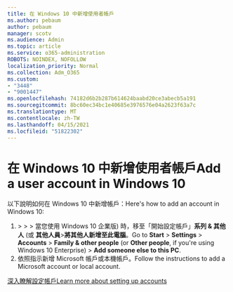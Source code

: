 ```yaml
---
title: 在 Windows 10 中新增使用者帳戶
ms.author: pebaum
author: pebaum
manager: scotv
ms.audience: Admin
ms.topic: article
ms.service: o365-administration
ROBOTS: NOINDEX, NOFOLLOW
localization_priority: Normal
ms.collection: Adm_O365
ms.custom:
- "3448"
- "9001447"
ms.openlocfilehash: 74182d6b2b287b614624baabd20ce3abecb5a191
ms.sourcegitcommit: 8bc60ec34bc1e40685e3976576e04a2623f63a7c
ms.translationtype: MT
ms.contentlocale: zh-TW
ms.lasthandoff: 04/15/2021
ms.locfileid: "51822302"
---
```

# <a name="add-a-user-account-in-windows-10"></a><span data-ttu-id="49b14-102">在 Windows 10 中新增使用者帳戶</span><span class="sxs-lookup"><span data-stu-id="49b14-102">Add a user account in Windows 10</span></span>

<span data-ttu-id="49b14-103">以下說明如何在 Windows 10 中新增帳戶：</span><span class="sxs-lookup"><span data-stu-id="49b14-103">Here's how to add an account in Windows 10:</span></span>

1. <span data-ttu-id="49b14-104">  >    >    >  當您使用 Windows 10 企業版) 時，移至「開始設定帳戶」**系列 & 其他人** (或 **其他人員**>**將其他人新增至此電腦**。</span><span class="sxs-lookup"><span data-stu-id="49b14-104">Go to **Start** > **Settings** > **Accounts** > **Family & other people** (or **Other people**, if you're using Windows 10 Enterprise) > **Add someone else to this PC**.</span></span>
2. <span data-ttu-id="49b14-105">依照指示新增 Microsoft 帳戶或本機帳戶。</span><span class="sxs-lookup"><span data-stu-id="49b14-105">Follow the instructions to add a Microsoft account or local account.</span></span>

[<span data-ttu-id="49b14-106">深入瞭解設定帳戶</span><span class="sxs-lookup"><span data-stu-id="49b14-106">Learn more about setting up accounts</span></span>](https://support.microsoft.com/help/17197/)
